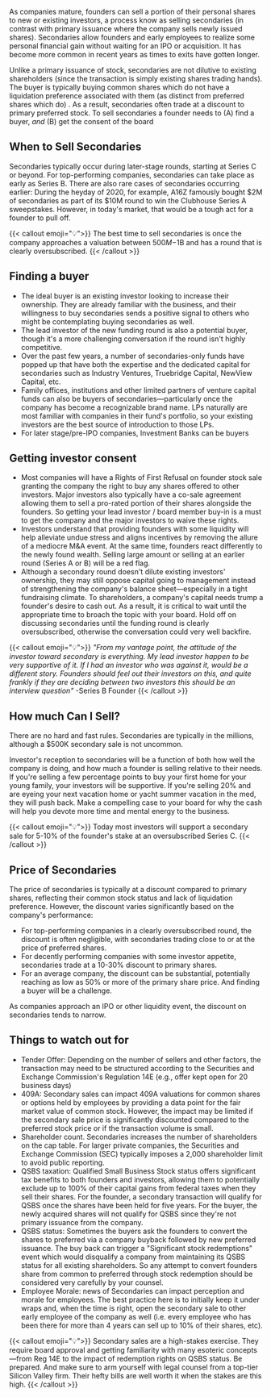 

As companies mature, founders can sell a portion of their personal shares to new or existing investors, a process know as selling secondaries (in contrast with primary issuance where the company sells newly issued shares). Secondaries allow founders and early employees to realize some personal financial gain without waiting for an IPO or acquisition. It has become more common in recent years as times to exits have gotten longer.


Unlike a primary issuance of stock, secondaries are not dilutive to existing shareholders (since the transaction is simply existing shares trading hands). The buyer is typically buying common shares which do not have a liquidation preference associated with them (as distinct from preferred shares which do) . As a result, secondaries often trade at a discount to primary preferred stock.  To sell secondaries a founder needs to (A) find a buyer, _and_ (B) get the consent of the board


## When to Sell Secondaries


Secondaries typically occur during later-stage rounds, starting at Series C or beyond. For top-performing companies, secondaries can take place as early as Series B. There are also rare cases of secondaries occurring earlier: During the heyday of 2020, for example, A16Z famously bought $2M of secondaries as part of its $10M round to win the Clubhouse Series A sweepstakes. However, in today's market, that would be a tough act for a founder to pull off.


{{< callout emoji="💡">}}
The best time to sell secondaries is once the company approaches a valuation between $500M-$1B and has a round that is clearly oversubscribed.
{{< /callout >}}


## Finding a buyer

- The ideal buyer is an existing investor looking to increase their ownership. They are already familiar with the business, and their willingness to buy secondaries sends a positive signal to others who might be contemplating buying secondaries as well.
- The lead investor of the new funding round is also a potential buyer, though it's a more challenging conversation if the round isn't highly competitive.
- Over the past few years, a number of secondaries-only funds have popped up that have both the expertise and the dedicated capital for secondaries such as Industry Ventures, Truebridge Capital, NewView Capital, etc.
- Family offices, institutions and other limited partners of venture capital funds can also be buyers of secondaries—particularly once the company has become a recognizable brand name. LPs naturally are most familiar with companies in their fund's portfolio, so your existing investors are the best source of introduction to those LPs.
- For later stage/pre-IPO companies, Investment Banks can be buyers

## Getting investor consent

- Most companies will have a Rights of First Refusal on founder stock sale granting the company the right to buy any shares offered to other investors. Major investors also typically have a co-sale agreement allowing them to sell a pro-rated portion of their shares alongside the founders. So getting your lead investor / board member buy-in is a must to get the company and the major investors to waive these rights.
- Investors understand that providing founders with some liquidity will help alleviate undue stress and aligns incentives by removing the allure of a mediocre M&A event. At the same time, founders react differently to the newly found wealth. Selling large amount or selling at an earlier round (Series A or B) will be a red flag.
- Although a secondary round doesn't dilute existing investors' ownership, they may still oppose capital going to management instead of strengthening the company's balance sheet—especially in a tight fundraising climate. To shareholders, a company's capital needs trump a founder's desire to cash out. As a result, it is critical to wait until the appropriate time to broach the topic with your board. Hold off on discussing secondaries until the funding round is clearly oversubscribed, otherwise the conversation could very well backfire.

{{< callout emoji="💡">}}
_"From my vantage point, the attitude of the investor toward secondary is everything. My lead investor happen to be very supportive of it. If I had an investor who was against it, would be a different story. Founders should feel out their investors on this, and quite frankly if they are deciding between two investors this should be an interview question"_
-Series B Founder
{{< /callout >}}


## How much Can I Sell?


There are no hard and fast rules. Secondaries are typically in the millions, although a $500K secondary sale is not uncommon.


Investor's reception to secondaries will be a function of both how well the company is doing, and how much a founder is selling relative to their needs. If you're selling a few percentage points to buy your first home for your young family, your investors will be supportive. If you're selling 20% and are eyeing your next vacation home or yacht summer vacation in the med, they will push back. Make a compelling case to your board for why the cash will help you devote more time and mental energy to the business.


{{< callout emoji="💡">}}
Today most investors will support a secondary sale for 5-10% of the founder's stake at an oversubscribed Series C.
{{< /callout >}}


## Price of Secondaries


The price of secondaries is typically at a discount compared to primary shares, reflecting their common stock status and lack of liquidation preference. However, the discount varies significantly based on the company's performance:

- For top-performing companies in a clearly oversubscribed round, the discount is often negligible, with secondaries trading close to or at the price of preferred shares.
- For decently performing companies with some investor appetite, secondaries trade at a 10-30% discount to primary shares.
- For an average company, the discount can be substantial, potentially reaching as low as 50% or more of the primary share price. And finding a buyer will be a challenge.

As companies approach an IPO or other liquidity event, the discount on secondaries tends to narrow.


## Things to watch out for

- Tender Offer: Depending on the number of sellers and other factors, the transaction may need to be structured according to the Securities and Exchange Commission's Regulation 14E (e.g., offer kept open for 20 business days)
- 409A: Secondary sales can impact 409A valuations for common shares or options held by employees by providing a data point for the fair market value of common stock. However, the impact may be limited if the secondary sale price is significantly discounted compared to the preferred stock price or if the transaction volume is small.
- Shareholder count. Secondaries increases the number of shareholders on the cap table. For larger private companies, the Securities and Exchange Commission (SEC) typically imposes a 2,000 shareholder limit to avoid public reporting.
- QSBS taxation: Qualified Small Business Stock status offers significant tax benefits to both founders and investors, allowing them to potentially exclude up to 100% of their capital gains from federal taxes when they sell their shares. For the founder, a secondary transaction will qualify for QSBS once the shares have been held for five years. For the buyer, the newly acquired shares will not qualify for QSBS since they're not primary issuance from the company.
- QSBS status: Sometimes the buyers ask the founders to convert the shares to preferred via a company buyback followed by new preferred issuance. The buy back can trigger a "Significant stock redemptions" event which would disqualify a company from maintaining its QSBS status for all existing shareholders. So any attempt to convert founders share from common to preferred through stock redemption should be considered very carefully by your counsel.
- Employee Morale: news of Secondaries can impact perception and morale for employees. The best practice here is to initially keep it under wraps and, when the time is right, open the secondary sale to other early employee of the company as well (i.e. every employee who has been there for more than 4 years can sell up to 10% of their shares, etc).

{{< callout emoji="💡">}}
Secondary sales are a high-stakes exercise. They require board approval and getting familiarity with many esoteric concepts—from Reg 14E to the impact of redemption rights on QSBS status. Be prepared. And make sure to arm yourself with legal counsel from a top-tier Silicon Valley firm. Their hefty bills are well worth it when the stakes are this high.
{{< /callout >}}

